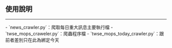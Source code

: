 ## 使用說明
<hr>
- `news_crawler.py`：爬取每日重大訊息主要執行檔
- `twse_mops_craweler.py`：爬蟲程序檔
- `twse_mops_today_crawler.py`：跟前者差別只在此為綁定今天
